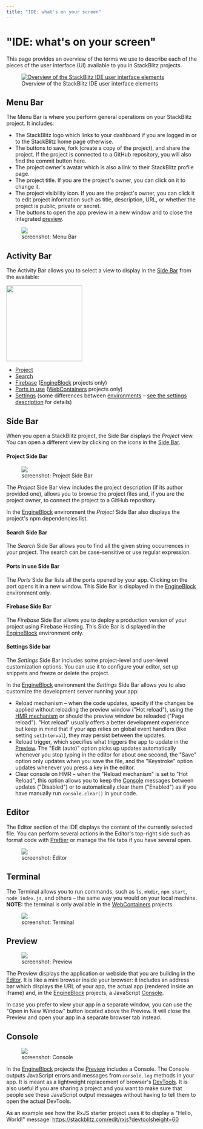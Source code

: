 ```yaml
---
title: "IDE: what's on your screen"
---
```


# "IDE: what's on your screen"

This page provides an overview of the terms we use to describe each of the pieces of the user interface (UI) available to you in StackBlitz projects.

<figure>
    <a target="_blank" href="/doc_images/stackblitz_ui_elements.png"><img alt="Overview of the StackBlitz IDE user interface elements" src="/doc_images/stackblitz_ui_elements.png" /></a>
    <figcaption>Overview of the StackBlitz IDE user interface elements</figcaption>
</figure>

## Menu Bar

The Menu Bar is where you perform general operations on your StackBlitz project. It includes:

- The StackBlitz logo which links to your dashboard if you are logged in or to the StackBlitz home page otherwise.
- The buttons to save, fork (create a copy of the project), and share the project. If the project is connected to a GitHub repository, you will also find the commit button here.
- The project owner's avatar which is also a link to their StackBlitz profile page.
- The project title. If you are the project's owner, you can click on it to change it.
- The project visibility icon. If you are the project's owner, you can click it to edit project information such as title, description, URL, or whether the project is public, private or secret.
- The buttons to open the app preview in a new window and to close the integrated [preview](#preview).

<figure>
    <a target="_blank" href="/doc_images/stackblitz_ui_elements/menu-bar.png"><img src="/doc_images/stackblitz_ui_elements/menu-bar.png" /></a>
    <figcaption>screenshot: Menu Bar</figcaption>
</figure>

## Activity Bar

The Activity Bar allows you to select a view to display in the [Side Bar](#side-bar) from the available:

<a target="_blank" href="/doc_images/stackblitz_ui_elements/activity-bar.png"><img src="/doc_images/stackblitz_ui_elements/activity-bar.png" class="float-right" style="height:200px" /></a>

- [Project](#project-side-bar)
- [Search](#search-side-bar)
- [Firebase](#firebase-side-bar) ([EngineBlock](/docs/platform/available-environments) projects only)
- [Ports in use](#ports-in-use-side-bar) ([WebContainers](/docs/platform/available-environments) projects only)
- [Settings](#settings-side-bar) (some differences between [environments](/docs/platform/available-environments) – [see the settings description](#settings-side-bar) for details)

## Side Bar

When you open a StackBlitz project, the Side Bar displays the _Project_ view. You can open a different view by clicking on the icons in the [Side Bar](#side-bar).

#### Project Side Bar

<figure class="float-left" style="width:200px">
    <a target="_blank" href="/doc_images/stackblitz_ui_elements/side-bar.png"><img src="/doc_images/stackblitz_ui_elements/side-bar.png" /></a>
    <figcaption>screenshot: Project Side Bar</figcaption>
</figure>

The _Project_ Side Bar view includes the project description (if its author provided one), allows you to browse the project files and, if you are the project owner, to connect the project to a GitHub repository.

In the [EngineBlock](/docs/platform/available-environments) environment the _Project_ Side Bar also displays the project's npm dependencies list.

#### Search Side Bar

The _Search_ Side Bar allows you to find all the given string occurrences in your project. The search can be case-sensitive or use regular expression.

#### Ports in use Side Bar

The _Ports_ Side Bar lists all the ports opened by your app. Clicking on the port opens it in a new window. This Side Bar is displayed in the [EngineBlock](/docs/platform/available-environments) environment only.

#### Firebase Side Bar

The _Firebase_ Side Bar allows you to deploy a production version of your project using Firebase Hosting. This Side Bar is displayed in the [EngineBlock](/docs/platform/available-environments) environment only.

#### Settings Side bar

The _Settings_ Side Bar includes some project-level and user-level customization options. You can use it to configure your editor, set up snippets and freeze or delete the project.

In the [EngineBlock](/docs/platform/available-environments) environment the _Settings_ Side Bar allows you to also customize the development server running your app:

- Reload mechanism – when the code updates, specify if the changes be applied without reloading the preview window ("Hot reload"), using the [HMR mechanism](https://webpack.js.org/concepts/hot-module-replacement/) or should the preview window be reloaded ("Page reload"). "Hot reload" usually offers a better development experience but keep in mind that if your app relies on global event handlers (like setting `setInterval`), they may persist between the updates.
- Reload trigger, which specifies what triggers the app to update in the [Preview](#preview). The "Edit (auto)" option picks up updates automatically whenever you stop typing in the editor for about one second, the "Save" option only updates when you save the file, and the "Keystroke" option updates whenever you press a key in the editor.
- Clear console on HMR – when the "Reload mechanism" is set to "Hot Reload", this option allows you to keep the [Console](#console) messages between updates ("Disabled") or to automatically clear them ("Enabled") as if you have manually run `console.clear()` in your code.

## Editor

The Editor section of the IDE displays the content of the currently selected file. You can perform several actions in the Editor's top-right side such as format code with [Prettier](https://prettier.io) or manage the file tabs if you have several open.

<figure>
    <a target="_blank" href="/doc_images/stackblitz_ui_elements/editor.png"><img src="/doc_images/stackblitz_ui_elements/editor.png" /></a>
    <figcaption>screenshot: Editor</figcaption>
</figure>

## Terminal

The Terminal allows you to run commands, such as `ls`, `mkdir`, `npm start`, `node index.js`, and others – the same way you would on your local machine. **NOTE:** the terminal is only available in the [WebContainers](/docs/platform/available-environments) projects.

<figure>
    <a target="_blank" href="/doc_images/stackblitz_ui_elements/terminal.png"><img src="/doc_images/stackblitz_ui_elements/terminal.png" /></a>
    <figcaption>screenshot: Terminal</figcaption>
</figure>

## Preview

<figure class="float-right" style="width:300px">
    <a target="_blank" href="/doc_images/stackblitz_ui_elements/preview.png"><img src="/doc_images/stackblitz_ui_elements/preview.png" /></a>
    <figcaption>screenshot: Preview</figcaption>
</figure>

The Preview displays the application or webside that you are building in the [Editor](#editor). It is like a mini browser inside your browser: it includes an address bar which displays the URL of your app, the actual app (rendered inside an iframe) and, in the [EngineBlock](/docs/platform/available-environments) projects, a JavaScript [Console](#console).

In case you prefer to view your app in a separate window, you can use the "Open in New Window" button located above the Preview. It will close the Preview and open your app in a separate browser tab instead.

## Console

<figure class="float-right" style="width:300px">
    <a target="_blank" href="/doc_images/stackblitz_ui_elements/console.png"><img src="/doc_images/stackblitz_ui_elements/console.png" /></a>
    <figcaption>screenshot: Console</figcaption>
</figure>

In the [EngineBlock](/docs/platform/available-environments) projects the [Preview](#preview) includes a Console. The Console outputs JavaScript errors and messages from `console.log` methods in your app. It is meant as a lightweight replacement of browser's [DevTools](https://developer.chrome.com/docs/devtools/overview/#console). It is also useful if you are sharing a project and you want to make sure that people see these JavaScript output messages without having to tell them to open the actual DevTools.

As an example see how the RxJS starter project uses it to display a "Hello, World!" message: https://stackblitz.com/edit/rxjs?devtoolsheight=60
